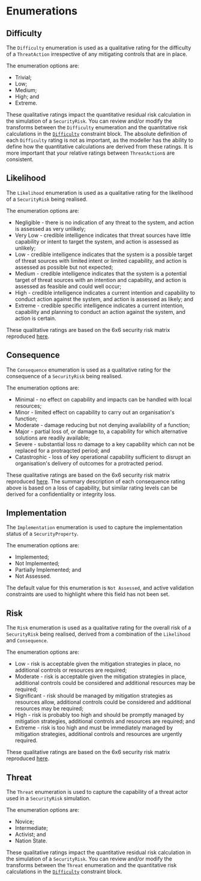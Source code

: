 # Enumerations

## Difficulty

The `Difficulty` enumeration is used as a qualitative rating for the difficulty of a `ThreatAction` irrespective of any mitigating controls that are in place.

The enumeration options are:
 - Trivial;
 - Low;
 - Medium;
 - High; and
 - Extreme.

These qualitative ratings impact the quantitative residual risk calculation in the simulation of a `SecurityRisk`. You can review and/or modify the transforms between the `Difficulty` enumeration and the quantitative risk calculations in the [`Difficulty`](./constraints.md#difficulty) constraint block. The absolute definition of each `Difficulty` rating is not as important, as the modeller has the ability to define how the quantitative calculations are derived from these ratings. It is more important that your relative ratings between `ThreatAction`s are consistent.

## Likelihood

The `Likelihood` enumeration is used as a qualitative rating for the likelihood of a `SecurityRisk` being realised.

The enumeration options are:
 - Negligible - there is no indication of any threat to the system, and action is assessed as very unlikely;
 - Very Low - credible intelligence indicates that threat sources have little capability or intent to target the system, and action is assessed as unlikely;
 - Low - credible intelligence indicates that the system is a possible target of threat sources with limited intent or limited capability, and action is assessed as possible but not expected;
 - Medium - credible intelligence indicates that the system is a potential target of threat sources with an intention and capability, and action is assessed as feasible and could well occur;
 - High - credible intelligence indicates a current intention and capability to conduct action against the system, and action is assessed as likely; and
 - Extreme - credible specific intelligence indicates a current intention, capability and planning to conduct an action against the system, and action is certain.

These qualitative ratings are based on the 6x6 security risk matrix reproduced [here](./risk.md#risk-rating).

## Consequence

The `Consequence` enumeration is used as a qualitative rating for the consequence of a `SecurityRisk` being realised.

The enumeration options are:
 - Minimal - no effect on capability and impacts can be handled with local resources;
 - Minor - limited effect on capability to carry out an organisation's function;
 - Moderate - damage reducing but not denying availability of a function;
 - Major - partial loss of, or damage to, a capability for which alternative solutions are readily available;
 - Severe - substantial loss ro damage to a key capability which can not be replaced for a protraqcted period; and
 - Catastrophic - loss of key operational capability sufficient to disrupt an organisation's delivery of outcomes for a protracted period.

These qualitative ratings are based on the 6x6 security risk matrix reproduced [here](./risk.md#risk-rating). The summary description of each consequence rating above is based on a loss of capability, but similar rating levels can be derived for a confidentiality or integrity loss.

## Implementation

The `Implementation` enumeration is used to capture the implementation status of a `SecurityProperty`.

The enumeration options are:
 - Implemented;
 - Not Implemented;
 - Partially Implemented; and
 - Not Assessed.

The default value for this enumeration is `Not Assessed`, and active validation constraints are used to highlight where this field has not been set.

## Risk

The `Risk` enumeration is used as a qualitative rating for the overall risk of a `SecurityRisk` being realised, derived from a combination of the `Likelihood` and `Consequence`.

The enumeration options are:
 - Low - risk is acceptable given the mitigation strategies in place, no additional controls or resources are required;
 - Moderate - risk is acceptable given the mitigation strategies in place, additional controls could be considered and additional resources may be required;
 - Significant - risk should be managed by mitigation strategies as resources allow, additional controls could be considered and additional resources may be required;
 - High - risk is probably too high and should be promptly managed by mitigation strategies, additional controls and resources are required; and
 - Extreme - risk is too high and must be immediately managed by mitigation strategies, additional controls and resources are urgently required.

These qualitative ratings are based on the 6x6 security risk matrix reproduced [here](./risk.md#risk-rating).

## Threat

The `Threat` enumeration is used to capture the capability of a threat actor used in a `SecurityRisk` simulation.

The enumeration options are:
 - Novice;
 - Intermediate;
 - Activist; and
 - Nation State.

These qualitative ratings impact the quantitative residual risk calculation in the simulation of a `SecurityRisk`. You can review and/or modify the transforms between the `Threat` enumeration and the quantitative risk calculations in the [`Difficulty`](./constraints.md#difficulty) constraint block.